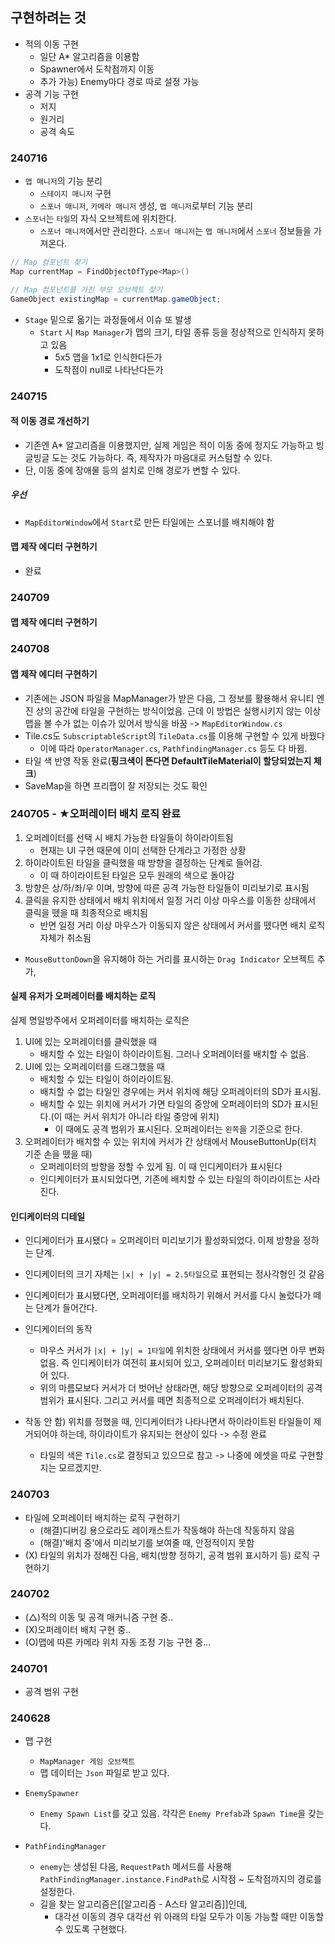## 구현하려는 것
- 적의 이동 구현
	- 일단 A* 알고리즘을 이용함
	- Spawner에서 도착점까지 이동
	- 추가 가능) Enemy마다 경로 따로 설정 가능
- 공격 기능 구현
	- 저지
	- 원거리
	- 공격 속도



### 240716
- `맵 매니저`의 기능 분리
	- `스테이지 매니저` 구현
	- `스포너 매니저`, `카메라 매니저` 생성, `맵 매니저`로부터 기능 분리
- `스포너`는 `타일`의 자식 오브젝트에 위치한다. 
	- `스포너 매니저`에서만 관리한다. `스포너 매니저`는 `맵 매니저`에서 `스포너` 정보들을 가져온다. 

```cs
// Map 컴포넌트 찾기
Map currentMap = FindObjectOfType<Map>()

// Map 컴포넌트를 가진 부모 오브젝트 찾기
GameObject existingMap = currentMap.gameObject;
```

- `Stage` 밑으로 옮기는 과정들에서 이슈 또 발생
	- `Start` 시 `Map Manager`가 맵의 크기, 타일 종류 등을 정상적으로 인식하지 못하고 있음
		- 5x5 맵을 1x1로 인식한다든가
		- 도착점이 null로 나타난다든가


### 240715

#### 적 이동 경로 개선하기
- 기존엔 A* 알고리즘을 이용했지만, 실제 게임은 적이 이동 중에 정지도 가능하고 빙글빙글 도는 것도 가능하다. 즉, 제작자가 마음대로 커스텀할 수 있다. 
- 단, 이동 중에 장애물 등의 설치로 인해 경로가 변할 수 있다. 
##### 우선
- `MapEditorWindow`에서 `Start`로 만든 타일에는 스포너를 배치해야 함

#### 맵 제작 에디터 구현하기
- 완료

### 240709
#### 맵 제작 에디터 구현하기



### 240708

#### 맵 제작 에디터 구현하기
- 기존에는 JSON 파일을 MapManager가 받은 다음, 그 정보를 활용해서 유니티 엔진 상의 공간에 타일을 구현하는 방식이었음. 근데 이 방법은 실행시키지 않는 이상 맵을 볼 수가 없는 이슈가 있어서 방식을 바꿈 -> `MapEditorWindow.cs`
- Tile.cs도 `SubscriptableScript`의 `TileData.cs`를 이용해 구현할 수 있게 바꿨다
	- 이에 따라 `OperatorManager.cs`, `PathfindingManager.cs` 등도 다 바뀜.
- 타일 색 반영 작동 완료(**핑크색이 뜬다면 DefaultTileMaterial이 할당되었는지 체크**)
- SaveMap을 하면 프리팹이 잘 저장되는 것도 확인



### 240705 - ★오퍼레이터 배치 로직 완료
1. 오퍼레이터를 선택 시 배치 가능한 타일들이 하이라이트됨
	- 현재는 UI 구현 때문에 이미 선택한 단계라고 가정한 상황
2. 하이라이트된 타일을 클릭했을 때 방향을 결정하는 단계로 들어감.
	- 이 때 하이라이트된 타일은 모두 원래의 색으로 돌아감
3. 방향은 상/하/좌/우 이며, 방향에 따른 공격 가능한 타일들이 미리보기로 표시됨
4. 클릭을 유지한 상태에서 배치 위치에서 일정 거리 이상 마우스를 이동한 상태에서 클릭을 뗐을 때 최종적으로 배치됨
	- 반면 일정 거리 이상 마우스가 이동되지 않은 상태에서 커서를 뗐다면 배치 로직 자체가 취소됨
- `MouseButtonDown`을 유지해야 하는 거리를 표시하는 `Drag Indicator` 오브젝트 추가, 
#### 실제 유저가 오퍼레이터를 배치하는 로직
실제 명일방주에서 오퍼레이터를 배치하는 로직은
1) UI에 있는 오퍼레이터를 클릭했을 때
	- 배치할 수 있는 타일이 하이라이트됨. 그러나 오퍼레이터를 배치할 수 없음.
2) UI에 있는 오퍼레이터를 드래그했을 때
	- 배치할 수 있는 타일이 하이라이트됨.
	- 배치할 수 없는 타일인 경우에는 커서 위치에 해당 오퍼레이터의 SD가 표시됨. 
	- 배치할 수 있는 위치에 커서가 가면 타일의 중앙에 오퍼레이터의 SD가 표시된다.(이 때는 커서 위치가 아니라 타일 중앙에 위치)
		- 이 때에도 공격 범위가 표시된다. 오퍼레이터는 `왼쪽`을 기준으로 한다.
3) 오퍼레이터가 배치할 수 있는 위치에 커서가 간 상태에서 MouseButtonUp(터치 기준 손을 뗐을 때)
	- 오퍼레이터의 방향을 정할 수 있게 됨. 이 때 인디케이터가 표시된다
	- 인디케이터가 표시되었다면, 기존에 배치할 수 있는 타일의 하이라이트는 사라진다.
#### 인디케이터의 디테일
- 인디케이터가 표시됐다 = 오퍼레이터 미리보기가 활성화되었다. 이제 방향을 정하는 단계.
- 인디케이터의 크기 자체는 `|x| + |y| = 2.5타일`으로 표현되는 정사각형인 것 같음
- 인디케이터가 표시됐다면, 오퍼레이터를 배치하기 위해서 커서를 다시 눌렀다가 떼는 단계가 들어간다.
- 인디케이터의 동작
	- 마우스 커서가 `|x| + |y| = 1타일`에 위치한 상태에서 커서를 뗐다면 아무 변화 없음. 즉 인디케이터가 여전히 표시되어 있고, 오퍼레이터 미리보기도 활성화되어 있다.
	- 위의 마름모보다 커서가 더 벗어난 상태라면, 해당 방향으로 오퍼레이터의 공격 범위가 표시된다. 그리고 커서를 떼면 최종적으로 오퍼레이터가 배치된다.

- 작동 안 함) 위치를 정했을 때, 인디케이터가 나타나면서 하이라이트된 타일들이 제거되어야 하는데, 하이라이트가 유지되는 현상이 있다 -> 수정 완료
	- 타일의 색은 `Tile.cs`로 결정되고 있으므로 참고 -> 나중에 에셋을 따로 구현할지는 모르겠지만.

### 240703
- 타일에 오퍼레이터 배치하는 로직 구현하기
	- (해결)디버깅 용으로라도 레이캐스트가 작동해야 하는데 작동하지 않음
	- (해결)'배치 중'에서 미리보기를 보여줄 때, 안정적이지 못함
- (X) 타일의 위치가 정해진 다음, 배치(방향 정하기, 공격 범위 표시하기 등) 로직 구현하기

### 240702
- (△)적의 이동 및 공격 매커니즘 구현 중..
- (X)오퍼레이터 배치 구현 중..
- (O)맵에 따른 카메라 위치 자동 조정 기능 구현 중...
### 240701
- 공격 범위 구현
### 240628
- 맵 구현
	- `MapManager 게임 오브젝트`
	- 맵 데이터는 `Json` 파일로 받고 있다. 

- `EnemySpawner`
	- `Enemy Spawn List`를 갖고 있음. 각각은 `Enemy Prefab`과 `Spawn Time`을 갖는다. 

- `PathFindingManager`
	- `enemy`는 생성된 다음, `RequestPath` 메서드를 사용해 `PathFindingManager.instance.FindPath`로 시작점 ~ 도착점까지의 경로를 설정한다.
	- 길을 찾는 알고리즘은[[알고리즘 - A스타 알고리즘]]인데, 
		- 대각선 이동의 경우 대각선 위 아래의 타일 모두가 이동 가능할 때만 이동할 수 있도록 구현했다.